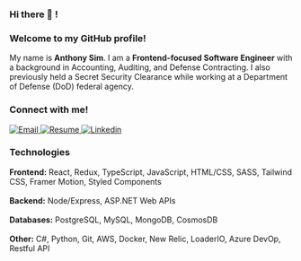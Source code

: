 <!-- ![LinkedIn-Banner](https://user-images.githubusercontent.com/31682285/151724093-4706b65f-d204-4acb-8515-442daa9bb4fa.png) -->

### Hi there 👋 !

### Welcome to my GitHub profile!

<div>
My name is <strong>Anthony Sim</strong>. I am a <strong>Frontend-focused Software Engineer</strong> with a background in Accounting, Auditing, and Defense Contracting. I also previously held a Secret Security Clearance while working at a Department of Defense (DoD) federal agency.
</div>

### Connect with me!
 
<div>
  <a target="_blank" href = "mailto: anthonyysim@gmail.com"/>
    <img alt="Email" src="https://img.shields.io/badge/email-%23FF0000.svg?style=for-the-badge&logoColor=white)" />
  </a>
  
  <a target="_blank" href="https://drive.google.com/file/d/1KAnhHt6qmLN3QqIYnjaQp8jSU0luqLR3/view?usp=sharing">
    <img alt="Resume" src="https://img.shields.io/badge/Resume-60B5CC?style=for-the-badge" />
  </a>

  <a target="_blank" href="https://www.linkedin.com/in/sim-anthony/">
    <img alt="Linkedin" src="https://img.shields.io/badge/linkedin-0077B5?logo=linkedin&logoColor=white&style=for-the-badge" />
  </a>
</div>

### Technologies

<div>
  <div>
      <div>
         <strong>Frontend:</strong> React, Redux, TypeScript, JavaScript, HTML/CSS, SASS, Tailwind CSS, Framer Motion, Styled Components
      </div>
  </div>
    <br>
  <div>
      <div>
       <strong>Backend:</strong> Node/Express, ASP.NET Web APIs
      ‭</div>
  </div>
    <br>
  <div>
      <div> 
       <strong>Databases:</strong> PostgreSQL, MySQL, MongoDB, CosmosDB
      ‭</div>
  </div>
    <br>
  <div>
   <div> 
     <strong>Other:</strong> C#, Python, Git, AWS, Docker, New Relic, LoaderIO, Azure DevOp, Restful API
   ‭</div>
  </div>
</div>

